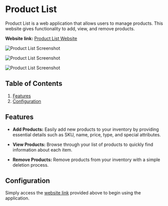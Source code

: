 # Product List

Product List is a web application that allows users to manage products. This website gives functionality to add, view, and remove products.

**Website link:** [Product List Website](https://juniortest-lasha-muzashvili.000webhostapp.com/)

![Product List Screenshot](/public/images/screenshot1.png)

![Product List Screenshot](/public/images/screenshot2.png)

![Product List Screenshot](/public/images/screenshot3.png)

## Table of Contents

1. [Features](#features)
2. [Configuration](#configuration)

## Features

- **Add Products:** Easily add new products to your inventory by providing essential details such as SKU, name, price, type, and special attributes.

- **View Products:** Browse through your list of products to quickly find information about each item.

- **Remove Products:** Remove products from your inventory with a simple deletion process.

## Configuration

Simply access the [website link](https://juniortest-lasha-muzashvili.000webhostapp.com/) provided above to begin using the application.
